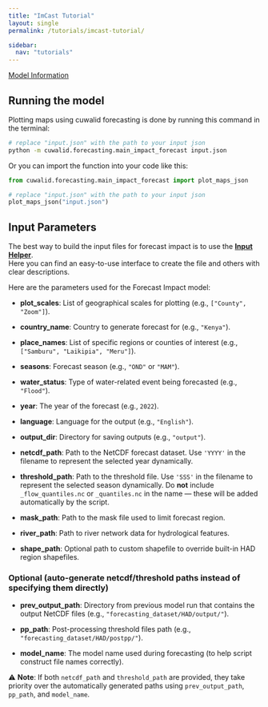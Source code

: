```yaml
---
title: "ImCast Tutorial"
layout: single
permalink: /tutorials/imcast-tutorial/

sidebar:
  nav: "tutorials"
---
```


<a href="/model-info/imcast-model" class="btn btn--primary">Model Information</a>

## Running the model

Plotting maps using cuwalid forecasting is done by running this command in the terminal:

```bash
# replace "input.json" with the path to your input json
python -m cuwalid.forecasting.main_impact_forecast input.json
```

Or you can import the function into your code like this:

```python
from cuwalid.forecasting.main_impact_forecast import plot_maps_json

# replace "input.json" with the path to your input json
plot_maps_json("input.json")
```

## Input Parameters

The best way to build the input files for forecast impact is to use the [**Input Helper**](/tools/input-helper/).  
Here you can find an easy-to-use interface to create the file and others with clear descriptions.

Here are the parameters used for the Forecast Impact model:

- **plot_scales**: List of geographical scales for plotting (e.g., `["County", "Zoom"]`).

- **country_name**: Country to generate forecast for (e.g., `"Kenya"`).

- **place_names**: List of specific regions or counties of interest (e.g., `["Samburu", "Laikipia", "Meru"]`).

- **seasons**: Forecast season (e.g., `"OND"` or `"MAM"`).

- **water_status**: Type of water-related event being forecasted (e.g., `"Flood"`).

- **year**: The year of the forecast (e.g., `2022`).

- **language**: Language for the output (e.g., `"English"`).

- **output_dir**: Directory for saving outputs (e.g., `"output"`).

- **netcdf_path**: Path to the NetCDF forecast dataset. Use `'YYYY'` in the filename to represent the selected year dynamically.

- **threshold_path**: Path to the threshold file. Use `'SSS'` in the filename to represent the selected season dynamically. Do **not** include `_flow_quantiles.nc` or `_quantiles.nc` in the name — these will be added automatically by the script.

- **mask_path**: Path to the mask file used to limit forecast region.

- **river_path**: Path to river network data for hydrological features.

- **shape_path**: Optional path to custom shapefile to override built-in HAD region shapefiles.

### Optional (auto-generate netcdf/threshold paths instead of specifying them directly)

- **prev_output_path**: Directory from previous model run that contains the output NetCDF files (e.g., `"forecasting_dataset/HAD/output/"`).

- **pp_path**: Post-processing threshold files path (e.g., `"forecasting_dataset/HAD/postpp/"`).

- **model_name**: The model name used during forecasting (to help script construct file names correctly).

⚠️ **Note**: If both `netcdf_path` and `threshold_path` are provided, they take priority over the automatically generated paths using `prev_output_path`, `pp_path`, and `model_name`.
